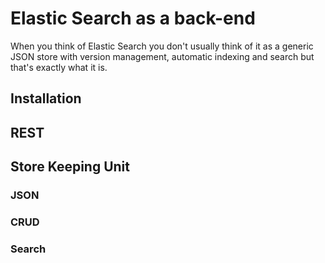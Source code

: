 # Elastic Search as a back-end

When you think of Elastic Search you don't usually think of it as a generic JSON store with version management, automatic indexing and search but that's exactly what it is.

## Installation

## REST

## Store Keeping Unit

### JSON

### CRUD

### Search
